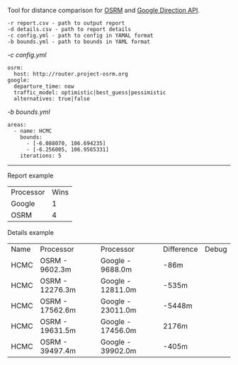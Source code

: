 Tool for distance comparison for [OSRM](http://project-osrm.org) and [Google Direction API](https://developers.google.com/maps/documentation/directions/).

```
-r report.csv - path to output report
-d details.csv - path to report details
-c config.yml - path to config in YAMAL format
-b bounds.yml - path to bounds in YAML format
```

*-c config.yml*
```
osrm:
  host: http://router.project-osrm.org
google:
  departure_time: now
  traffic_model: optimistic|best_guess|pessimistic
  alternatives: true|false
```

*-b bounds.yml*
```
areas:
  - name: HCMC
    bounds:
      - [-6.088070, 106.694235]
      - [-6.256005, 106.9565331]
    iterations: 5
```

---
Report example

|           |      |
|-----------|------|
| Processor | Wins |
| Google    | 1    |
| OSRM      | 4    |

Details example

|      |                 |                   |            |       |
|------|-----------------|-------------------|------------|-------|
| Name | Processor       | Processor         | Difference | Debug |
| HCMC | OSRM - 9602.3m  | Google - 9688.0m  | -86m       |       |
| HCMC | OSRM - 12276.3m | Google - 12811.0m | -535m      |       |
| HCMC | OSRM - 17562.6m | Google - 23011.0m | -5448m     |       |
| HCMC | OSRM - 19631.5m | Google - 17456.0m | 2176m      |       |
| HCMC | OSRM - 39497.4m | Google - 39902.0m | -405m      |       |